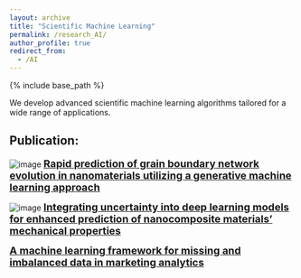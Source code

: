 ```yaml
---
layout: archive
title: "Scientific Machine Learning"
permalink: /research_AI/
author_profile: true
redirect_from:
  - /AI
---
```


{% include base_path %}


We develop advanced scientific machine learning algorithms tailored for a wide range of applications.

Publication:
------

![image](https://github.com/user-attachments/assets/38b5cfef-ddff-421c-b17e-264340c2a498)
<a href="/publication/2024-06-polycrystal-cGAN" style="font-size: 18px; font-weight: bold;">Rapid prediction of grain boundary network evolution in nanomaterials utilizing a generative machine learning approach</a>

![image](https://github.com/user-attachments/assets/1ff011d8-5aa4-4dbc-8797-890ec38a717e)
<a href="/publication/2024-03-uncertainty-DL" style="font-size: 18px; font-weight: bold;">Integrating uncertainty into deep learning models for enhanced prediction of nanocomposite materials’ mechanical properties</a>

<a href="/publication/2025-09-Imbalanced-data" style="font-size: 18px; font-weight: bold;">A machine learning framework for missing and imbalanced data in marketing analytics</a>
